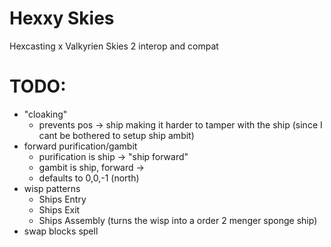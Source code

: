 # Hexxy Skies
Hexcasting x Valkyrien Skies 2 interop and compat

# TODO:
* "cloaking"
  * prevents pos -> ship making it harder to tamper with the ship (since I cant be bothered to setup ship ambit)
* forward purification/gambit
  * purification is ship -> "ship forward"
  * gambit is ship, forward ->
  * defaults to 0,0,-1 (north)
* wisp patterns
  * Ships Entry
  * Ships Exit
  * Ships Assembly (turns the wisp into a order 2 menger sponge ship)
* swap blocks spell